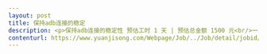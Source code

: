 ```yaml
---                
layout: post       
title: 保持adb连接的稳定           
description: <p>保持adb连接的稳定性 预估工时 1 天 | 预估总金额 1500 元<br/>一、需求描述<br/> <br/>产品类别：App <br/>开发进度：可提供一些思路。 <br/>功能：写一个后台持续运行的App，在adb掉线的情况下，自动重新建立与控制主机adb server的连接。 <br/>技术：Android Java。<br/> <br/>二、参考产品<br/> <br/>无<br/> <br/>三、人才要求<br/> <br/>Android开发经验，熟悉Android Api，Accessibility。<br/> <br/>四、其他要求<br/> <br/>可远程，技术细节可再交流、价格、时间可再议。</p>     
contenturl: https://www.yuanjisong.com/Webpage/Job/../Job/detail/jobid/101469      
---                 
```


